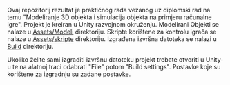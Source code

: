 Ovaj repozitorij rezultat je praktičnog rada vezanog uz diplomski rad na temu "Modeliranje 3D objekta i simulacija objekta na primjeru računalne igre".
Projekt je kreiran u Unity razvojnom okruženju. 
Modelirani Objekti se nalaze u <a href=https://github.com/VjekoRezic/unityProject/tree/main/Assets/Modeli>Assets/Modeli</a> direktoriju.
Skripte korištene za kontrolu igrača se nalaze u <a href=https://github.com/VjekoRezic/unityProject/tree/main/Assets/skripte>Assets/skripte</a> direktoriju. 
Izgrađena izvršna datoteka se nalazi u <a href=https://github.com/VjekoRezic/unityProject/tree/main/Build>Build</a> direktoriju. 

Ukoliko želite sami izgraditi izvršnu datoteku projekt trebate otvoriti u Unity-u te na alatnoj traci odabrati "File" potom "Build settings". 
Postavke koje su korištene za izgradnju su zadane postavke. 
